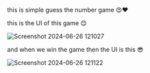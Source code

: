 this is simple guess the number game 😍❤️

this is the UI of this game 😊

![Screenshot 2024-06-26 121027](https://github.com/Jatin1412/GuessTheNumberGame/assets/152380910/6db51129-f2c4-485f-8b4a-b0c8e799fa24)

and when we win the game then the UI is this 😎

![Screenshot 2024-06-26 121122](https://github.com/Jatin1412/GuessTheNumberGame/assets/152380910/14408754-c7e3-40b7-b597-4c4391ecb2eb)


